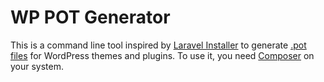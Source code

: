 # WP POT Generator
This is a command line tool inspired by [Laravel Installer](https://github.com/laravel/installer) to generate [.pot files](https://codex.wordpress.org/I18n_for_WordPress_Developers#POT_files) for WordPress themes and plugins. To use it, you need [Composer](https://getcomposer.org/download/) on your system.
